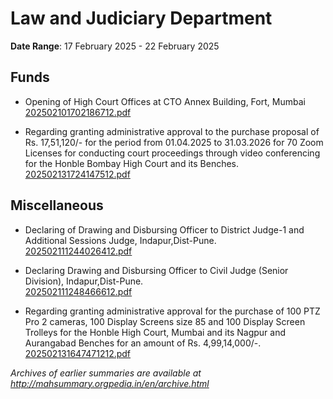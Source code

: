 # Law and Judiciary Department

**Date Range**: 17 February 2025 - 22 February 2025


## Funds
- Opening of High Court Offices at CTO Annex Building, Fort, Mumbai\
  [202502101702186712.pdf](https://gr.maharashtra.gov.in/Site/Upload/Government%20Resolutions/English/202502101702186712.pdf)

- Regarding granting administrative approval to the purchase proposal of Rs. 17,51,120/- for the period from 01.04.2025 to 31.03.2026 for 70 Zoom Licenses for conducting court proceedings through video conferencing for the Honble Bombay High Court and its Benches.\
  [202502131724147512.pdf](https://gr.maharashtra.gov.in/Site/Upload/Government%20Resolutions/English/202502131724147512.pdf)

## Miscellaneous
- Declaring of Drawing and Disbursing Officer to District Judge-1 and Additional Sessions Judge, Indapur,Dist-Pune.\
  [202502111244026412.pdf](https://gr.maharashtra.gov.in/Site/Upload/Government%20Resolutions/English/202502111244026412.pdf)

- Declaring Drawing and Disbursing Officer to Civil Judge (Senior Division), Indapur,Dist-Pune.\
  [202502111248466612.pdf](https://gr.maharashtra.gov.in/Site/Upload/Government%20Resolutions/English/202502111248466612.pdf)

- Regarding granting administrative approval for the purchase of 100 PTZ Pro 2 cameras, 100 Display Screens size 85 and 100 Display Screen Trolleys for the Honble High Court, Mumbai and its Nagpur and Aurangabad Benches for an amount of Rs. 4,99,14,000/-.\
  [202502131647471212.pdf](https://gr.maharashtra.gov.in/Site/Upload/Government%20Resolutions/English/202502131647471212.pdf)


*Archives of earlier summaries are available at http://mahsummary.orgpedia.in/en/archive.html*
